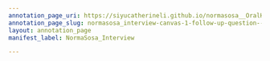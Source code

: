 ```yaml
---
annotation_page_uri: https://siyucatherineli.github.io/normasosa__OralHistory/annotations/normasosa_interview-canvas-1-follow-up-question--asking-sosa-about-the-experience-working-at-the-newspaper-and-what-were-she-covering-.json
annotation_page_slug: normasosa_interview-canvas-1-follow-up-question--asking-sosa-about-the-experience-working-at-the-newspaper-and-what-were-she-covering-
layout: annotation_page
manifest_label: NormaSosa_Interview

---
```

